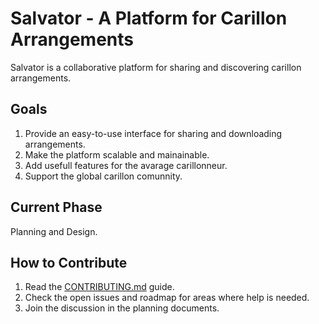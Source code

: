 # Salvator - A Platform for Carillon Arrangements

Salvator is a collaborative platform for sharing and discovering carillon arrangements.

## Goals

1. Provide an easy-to-use interface for sharing and downloading arrangements.
2. Make the platform scalable and mainainable.
3. Add usefull features for the avarage carillonneur.
4. Support the global carillon comunnity.

## Current Phase

Planning and Design.

## How to Contribute

1. Read the [CONTRIBUTING.md](CONTRIBUTING.md) guide.
2. Check the open issues and roadmap for areas where help is needed.
3. Join the discussion in the planning documents.
